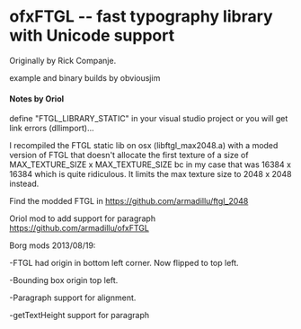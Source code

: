 # ofxFTGL -- fast typography library with Unicode support

Originally by Rick Companje. 

example and binary builds by obviousjim

#### Notes by Oriol

define "FTGL_LIBRARY_STATIC" in your visual studio project or you will get link errors (dllimport)...

I recompiled the FTGL static lib on osx (libftgl_max2048.a) with a moded version of FTGL that doesn't allocate the first texture of a size of MAX_TEXTURE_SIZE x MAX_TEXTURE_SIZE bc in my case that was 16384 x 16384 which is quite ridiculous. It limits the max texture size to 2048 x 2048 instead.

Find the modded FTGL in https://github.com/armadillu/ftgl_2048


Oriol mod to add support for paragraph
https://github.com/armadillu/ofxFTGL

Borg mods 2013/08/19:

-FTGL had origin in bottom left corner. Now flipped to top left. 

-Bounding box origin top left.

-Paragraph support for alignment.

-getTextHeight support for paragraph
